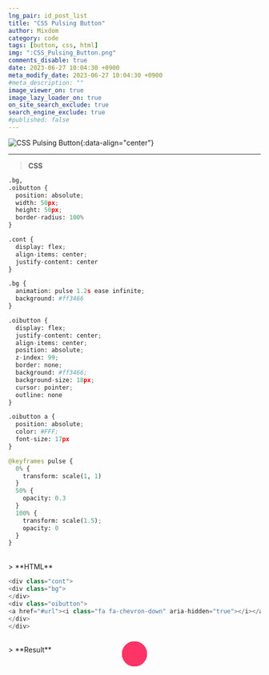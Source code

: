 ```yaml
---
lng_pair: id_post_list
title: "CSS Pulsing Button"
author: Mixdom
category: code 
tags: [button, css, html]
img: ":CSS_Pulsing_Button.png"
comments_disable: true
date: 2023-06-27 10:04:30 +0900
meta_modify_date: 2023-06-27 10:04:30 +0900
#meta_description: ""
image_viewer_on: true
image_lazy_loader_on: true
on_site_search_exclude: true
search_engine_exclude: true
#published: false
---
```


![CSS Pulsing Button](:CSS_Pulsing_Button.png){:data-align="center"}

***

> **CSS**

```python
.bg,
.oibutton {
  position: absolute;
  width: 50px;
  height: 50px;
  border-radius: 100%
}

.cont {
  display: flex;
  align-items: center;
  justify-content: center
}

.bg {
  animation: pulse 1.2s ease infinite;
  background: #ff3466
}

.oibutton {
  display: flex;
  justify-content: center;
  align-items: center;
  position: absolute;
  z-index: 99;
  border: none;
  background: #ff3466;
  background-size: 18px;
  cursor: pointer;
  outline: none
}

.oibutton a {
  position: absolute;
  color: #FFF;
  font-size: 17px
}

@keyframes pulse {
  0% {
    transform: scale(1, 1)
  }
  50% {
    opacity: 0.3
  }
  100% {
    transform: scale(1.5);
    opacity: 0
  }
}
```

<br/>
> **HTML**

```python
<div class="cont">
<div class="bg">
</div>
<div class="oibutton">
<a href="#url"><i class="fa fa-chevron-down" aria-hidden="true"></i></a>
</div>
</div>
```

<br/>
> **Result**

<style>
.bg,
.oibutton {
  position: absolute;
  width: 50px;
  height: 50px;
  border-radius: 100%
}

.cont {
  display: flex;
  align-items: center;
  justify-content: center
}

.bg {
  animation: pulse 1.2s ease infinite;
  background: #ff3466
}

.oibutton {
  display: flex;
  justify-content: center;
  align-items: center;
  position: absolute;
  z-index: 99;
  border: none;
  background: #ff3466;
  background-size: 18px;
  cursor: pointer;
  outline: none
}

.oibutton a {
  position: absolute;
  color: #FFF;
  font-size: 17px
}

@keyframes pulse {
  0% {
    transform: scale(1, 1)
  }
  50% {
    opacity: 0.3
  }
  100% {
    transform: scale(1.5);
    opacity: 0
  }
}
</style>

<br/>

<div class="cont">
<div class="bg">
</div>
<div class="oibutton">
<a href="#url"><i class="fa fa-chevron-down" aria-hidden="true"></i></a>
</div>
</div>

<br/>

<br/>
